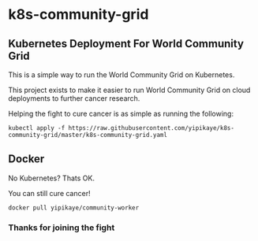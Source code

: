 # k8s-community-grid

## Kubernetes Deployment For World Community Grid

This is a simple way to run the World Community Grid on Kubernetes.

This project exists to make it easier to run World Community Grid on cloud deployments to further cancer research.

Helping the fight to cure cancer is as simple as running the following:
```
kubectl apply -f https://raw.githubusercontent.com/yipikaye/k8s-community-grid/master/k8s-community-grid.yaml
```

## Docker
No Kubernetes? Thats OK.

You can still cure cancer!
```
docker pull yipikaye/community-worker
```


### Thanks for joining the fight

